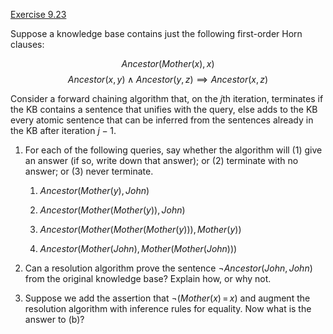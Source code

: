 [Exercise 9.23](ex_23/)

Suppose a knowledge base contains just the following first-order Horn
clauses:

$$
Ancestor(Mother(x),x)
$$
$$
Ancestor(x,y) \land Ancestor(y,z) \implies Ancestor(x,z)
$$

Consider a forward chaining algorithm that, on the $j$th iteration,
terminates if the KB contains a sentence that unifies with the query,
else adds to the KB every atomic sentence that can be inferred from the
sentences already in the KB after iteration $j-1$.

1.  For each of the following queries, say whether the algorithm
    will (1) give an answer (if so, write down that answer); or (2)
    terminate with no answer; or (3) never terminate.

    1.  $Ancestor(Mother(y),John)$

    2.  $Ancestor(Mother(Mother(y)),John)$

    3.  $Ancestor(Mother(Mother(Mother(y))),Mother(y))$

    4.  $Ancestor(Mother(John),Mother(Mother(John)))$

2.  Can a resolution algorithm prove the sentence
    $\lnot Ancestor(John,John)$ from the original knowledge base?
    Explain how, or why not.

3.  Suppose we add the assertion that $\lnot(Mother(x){{\,=\,}}x)$ and
    augment the resolution algorithm with inference rules for equality.
    Now what is the answer to (b)?

